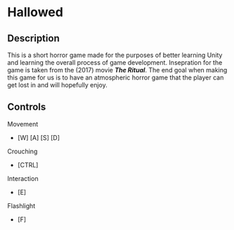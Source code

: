 # Hallowed

## Description 
This is a short horror game made for the purposes of better learning Unity and learning the overall process of game development. Insepration for the game is taken from the (2017) movie <em><strong>The Ritual</strong></em>. The end goal when making this game for us is to have an atmospheric horror game that the player can get lost in and will hopefully enjoy.

## Controls 
Movement
- [W] [A] [S] [D]

Crouching
- [CTRL]

Interaction
- [E]

Flashlight
- [F]
